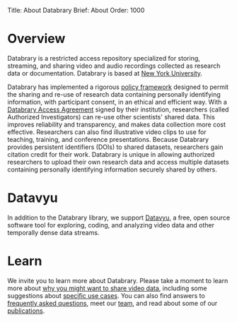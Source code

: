 Title: About Databrary
Brief: About
Order: 1000

# Overview

Databrary is a restricted access repository specialized for storing, streaming, and sharing video and audio recordings collected as research data or documentation.
Databrary is based at [New York University](http://www.nyu.edu).

Databrary has implemented a rigorous [policy framework](|filename|resources/policies.md) designed to permit the sharing and re-use of research data containing personally identifying information, with participant consent, in an ethical and efficient way. 
With a [Databrary Access Agreement](|filename|resources/agreement.md) signed by their institution, researchers (called Authorized Investigators) can re-use other scientists' shared data.
This improves reliability and transparency, and makes data collection more cost effective. 
Researchers can also find illustrative video clips to use for teaching, training, and conference presentations. 
Because Databrary provides persistent identifiers (DOIs) to shared datasets, researchers gain citation credit for their work. 
Databrary is unique in allowing authorized researchers to upload their own research data and access multiple datasets containing personally identifying information securely shared by others.

# Datavyu

In addition to the Databrary library, we support [Datavyu](http://datavyu.org), a free, open source software tool for exploring, coding, and analyzing video data and other temporally dense data streams.

# Learn

We invite you to learn more about Databrary.
Please take a moment to learn more about [why you might want to share video data](|filename|about/why-share.md), including some suggestions about [specific use cases](|filename|about/use-cases.md).
You can also find answers to [frequently asked questions](|filename|resources/faq.md), meet our [team](|filename|about/team.md), and read about some of our [publications](|filename|about/publications.md).

